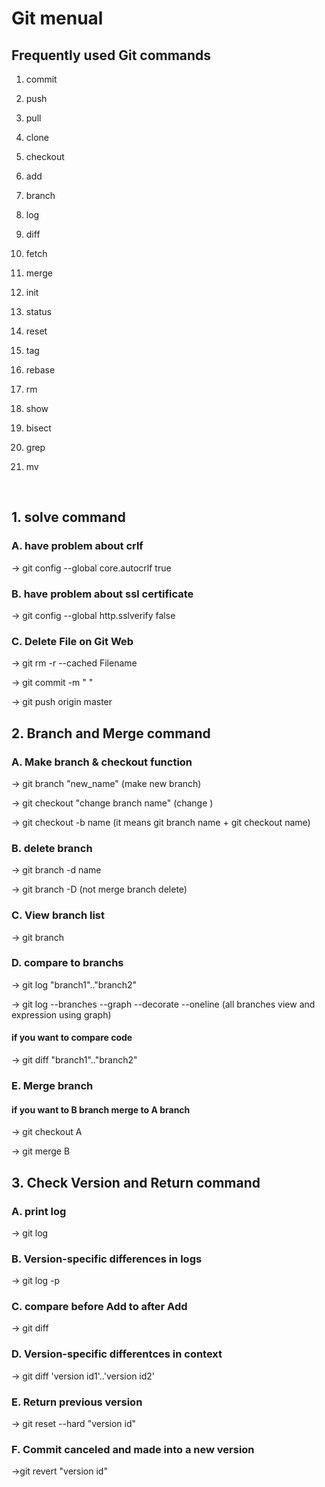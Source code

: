 # Git menual

##  Frequently used Git commands

1. commit

2. push

3. pull

4. clone

5. checkout

6. add

7. branch

8. log

9. diff

10. fetch

11. merge

12. init

13. status

14. reset

15. tag

16. rebase

17. rm

18. show

19. bisect

20. grep

21. mv

    ​

## 1. solve command



### A. have problem about crlf



-> git config --global core.autocrlf true



### B. have problem about ssl certificate



-> git config --global http.sslverify false



### C. Delete File on Git Web



-> git rm -r --cached Filename

-> git commit -m " "

-> git push origin master



## 2. Branch and Merge command



### A. Make branch & checkout function



-> git branch "new_name"  (make new branch)



-> git checkout "change branch name" (change )



-> git checkout -b name (it means git branch name + git checkout name)



### B. delete branch



-> git branch -d name

-> git branch -D (not merge branch delete)



### C. View branch list



-> git branch 



### D. compare to branchs



-> git log "branch1".."branch2"

-> git log --branches --graph --decorate --oneline (all branches view and expression using graph)

#### if you want to compare code 

-> git diff "branch1".."branch2"



### E. Merge branch

#### if you want to B branch merge to A branch

-> git checkout A

-> git merge B



## 3. Check Version and Return command



### A. print log

-> git log



### B. Version-specific differences in logs

-> git log -p



### C. compare before Add to after Add

-> git diff



### D. Version-specific differentces in context

-> git diff 'version id1'..'version id2'



### E. Return previous version

-> git reset --hard "version id"



### F. Commit canceled and made into a new version

->git revert "version id"